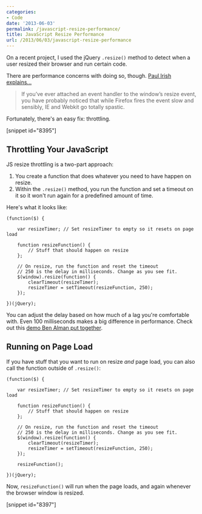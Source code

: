 ```yaml
---
categories:
- Code
date: '2013-06-03'
permalink: /javascript-resize-performance/
title: JavaScript Resize Performance
url: /2013/06/03/javascript-resize-performance
---
```


On a recent project, I used the jQuery <code class="language-javascript">.resize()</code> method to detect when a user resized their browser and run certain code.

There are performance concerns with doing so, though. <a href="http://www.paulirish.com/2009/throttled-smartresize-jquery-event-handler/">Paul Irish explains...</a>

<blockquote>If you’ve ever attached an event handler to the window’s resize event, you have probably noticed that while Firefox fires the event slow and sensibly, IE and Webkit go totally spastic.</blockquote>

Fortunately, there's an easy fix: throttling.

[snippet id="8395"]

<h2>Throttling Your JavaScript</h2>

JS resize throttling is a two-part approach:

<ol>
<li>You create a function that does whatever you need to have happen on resize.</li>
<li>Within the <code class="language-javascript">.resize()</code> method, you run the function and set a timeout on it so it won't run again for a predefined amount of time.</li>
</ol>

Here's what it looks like:

<pre><code class="language-javascript">(function($) {

    var resizeTimer; // Set resizeTimer to empty so it resets on page load

    function resizeFunction() {
        // Stuff that should happen on resize
    };

    // On resize, run the function and reset the timeout
    // 250 is the delay in milliseconds. Change as you see fit.
    $(window).resize(function() {
        clearTimeout(resizeTimer);
        resizeTimer = setTimeout(resizeFunction, 250);
    });

})(jQuery);</code></pre>

You can adjust the delay based on how much of a lag you're comfortable with. Even 100 milliseconds makes a big difference in performance. Check out this <a href="http://benalman.com/code/projects/jquery-throttle-debounce/examples/throttle/">demo Ben Alman put together</a>.

<h2>Running on Page Load</h2>

If you have stuff that you want to run on resize <em>and</em> page load, you can also call the function outside of <code class="language-javascript">.resize()</code>:

<pre><code class="language-javascript">(function($) {

    var resizeTimer; // Set resizeTimer to empty so it resets on page load

    function resizeFunction() {
        // Stuff that should happen on resize
    };

    // On resize, run the function and reset the timeout
    // 250 is the delay in milliseconds. Change as you see fit.
    $(window).resize(function() {
        clearTimeout(resizeTimer);
        resizeTimer = setTimeout(resizeFunction, 250);
    });

    resizeFunction();

})(jQuery);</code></pre>

Now, <code class="language-javascript">resizeFunction()</code> will run when the page loads, and again whenever the browser window is resized.

[snippet id="8397"]